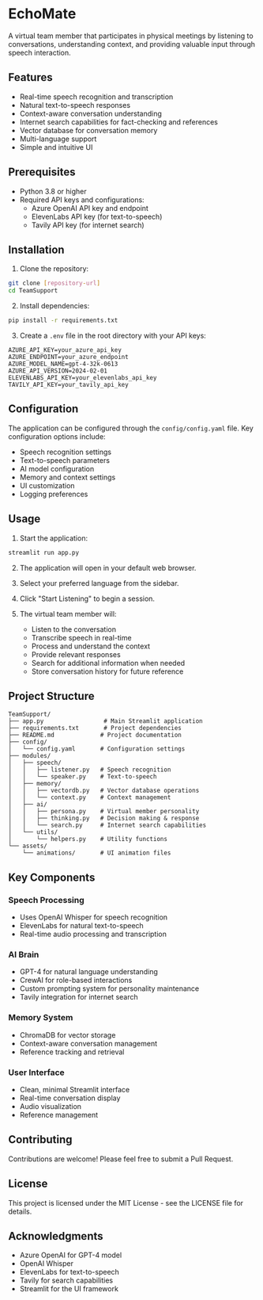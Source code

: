 # EchoMate

A virtual team member that participates in physical meetings by listening to conversations, understanding context, and providing valuable input through speech interaction.

## Features

- Real-time speech recognition and transcription
- Natural text-to-speech responses
- Context-aware conversation understanding
- Internet search capabilities for fact-checking and references
- Vector database for conversation memory
- Multi-language support
- Simple and intuitive UI

## Prerequisites

- Python 3.8 or higher
- Required API keys and configurations:
  - Azure OpenAI API key and endpoint
  - ElevenLabs API key (for text-to-speech)
  - Tavily API key (for internet search)

## Installation

1. Clone the repository:
```bash
git clone [repository-url]
cd TeamSupport
```

2. Install dependencies:
```bash
pip install -r requirements.txt
```

3. Create a `.env` file in the root directory with your API keys:
```env
AZURE_API_KEY=your_azure_api_key
AZURE_ENDPOINT=your_azure_endpoint
AZURE_MODEL_NAME=gpt-4-32k-0613
AZURE_API_VERSION=2024-02-01
ELEVENLABS_API_KEY=your_elevenlabs_api_key
TAVILY_API_KEY=your_tavily_api_key
```

## Configuration

The application can be configured through the `config/config.yaml` file. Key configuration options include:

- Speech recognition settings
- Text-to-speech parameters
- AI model configuration
- Memory and context settings
- UI customization
- Logging preferences

## Usage

1. Start the application:
```bash
streamlit run app.py
```

2. The application will open in your default web browser.

3. Select your preferred language from the sidebar.

4. Click "Start Listening" to begin a session.

5. The virtual team member will:
   - Listen to the conversation
   - Transcribe speech in real-time
   - Process and understand the context
   - Provide relevant responses
   - Search for additional information when needed
   - Store conversation history for future reference

## Project Structure

```
TeamSupport/
├── app.py                 # Main Streamlit application
├── requirements.txt       # Project dependencies
├── README.md             # Project documentation
├── config/
│   └── config.yaml       # Configuration settings
├── modules/
│   ├── speech/
│   │   ├── listener.py   # Speech recognition
│   │   └── speaker.py    # Text-to-speech
│   ├── memory/
│   │   ├── vectordb.py   # Vector database operations
│   │   └── context.py    # Context management
│   ├── ai/
│   │   ├── persona.py    # Virtual member personality
│   │   ├── thinking.py   # Decision making & response
│   │   └── search.py     # Internet search capabilities
│   └── utils/
│       └── helpers.py    # Utility functions
└── assets/
    └── animations/       # UI animation files
```

## Key Components

### Speech Processing
- Uses OpenAI Whisper for speech recognition
- ElevenLabs for natural text-to-speech
- Real-time audio processing and transcription

### AI Brain
- GPT-4 for natural language understanding
- CrewAI for role-based interactions
- Custom prompting system for personality maintenance
- Tavily integration for internet search

### Memory System
- ChromaDB for vector storage
- Context-aware conversation management
- Reference tracking and retrieval

### User Interface
- Clean, minimal Streamlit interface
- Real-time conversation display
- Audio visualization
- Reference management

## Contributing

Contributions are welcome! Please feel free to submit a Pull Request.

## License

This project is licensed under the MIT License - see the LICENSE file for details.

## Acknowledgments

- Azure OpenAI for GPT-4 model
- OpenAI Whisper
- ElevenLabs for text-to-speech
- Tavily for search capabilities
- Streamlit for the UI framework
